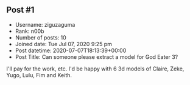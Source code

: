 ## Post #1
- Username: ziguzaguma
- Rank: n00b
- Number of posts: 10
- Joined date: Tue Jul 07, 2020 9:25 pm
- Post datetime: 2020-07-07T18:13:39+00:00
- Post Title: Can someone please extract a model for God Eater 3?

I'll pay for the work, etc.
I'd be happy with 6 3d models of Claire, Zeke, Yugo, Lulu, Fim and Keith.
